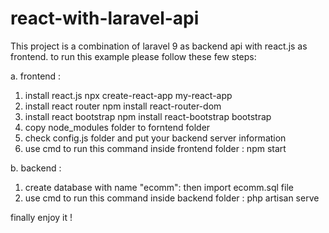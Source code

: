 # react-with-laravel-api
This project is  a combination of laravel 9 as backend api with react.js as frontend.
to run this example please follow these few steps:

a. frontend : 
1. install react.js 
npx create-react-app my-react-app
2. install react router 
npm install react-router-dom
3. install react bootstrap 
npm install react-bootstrap bootstrap
4. copy node_modules folder to forntend folder
5. check config.js folder and put your backend server information
6. use cmd to run this command inside frontend folder : npm start

b. backend :
1. create database with name "ecomm":
then import ecomm.sql file
2. use cmd to run this command inside backend folder : php artisan serve 


finally enjoy it !



